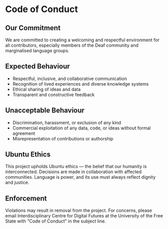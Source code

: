 # Code of Conduct

## Our Commitment
We are committed to creating a welcoming and respectful environment for all contributors, especially members of the Deaf community and marginalised language groups.

## Expected Behaviour
- Respectful, inclusive, and collaborative communication
- Recognition of lived experiences and diverse knowledge systems
- Ethical sharing of ideas and data
- Transparent and constructive feedback

## Unacceptable Behaviour
- Discrimination, harassment, or exclusion of any kind
- Commercial exploitation of any data, code, or ideas without formal agreement
- Misrepresentation of contributions or authorship

## Ubuntu Ethics
This project upholds Ubuntu ethics — the belief that our humanity is interconnected. Decisions are made in collaboration with affected communities. Language is power, and its use must always reflect dignity and justice.

## Enforcement
Violations may result in removal from the project. For concerns, please email Interdisciplinary Centre for Digital Futures at the University of the Free State with "Code of Conduct" in the subject line.
